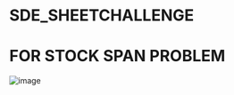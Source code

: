 # SDE_SHEETCHALLENGE
# FOR STOCK SPAN PROBLEM 
![image](https://user-images.githubusercontent.com/80736254/177623444-035f7f32-22b4-4d41-afbe-f81dc316a83d.png)
